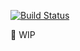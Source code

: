 [![Build Status](https://travis-ci.com/Aaron00101010/vue-split-carousel.svg?branch=dev)](https://travis-ci.com/Aaron00101010/vue-split-carousel)   

:construction: WIP
 
